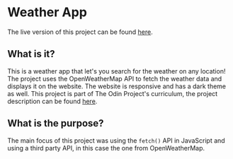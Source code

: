 # Weather App

The live version of this project can be found [here](https://niconap.github.io/weather-app/).

## What is it?
This is a weather app that let's you search for the weather on any location! The project uses the OpenWeatherMap API to fetch the weather data and displays it on the website. The website is responsive and has a dark theme as well. This project is part of The Odin Project's curriculum, the project description can be found [here](https://www.theodinproject.com/lessons/weather-app).

## What is the purpose?
The main focus of this project was using the `fetch()` API in JavaScript and using a third party API, in this case the one from OpenWeatherMap.
